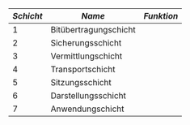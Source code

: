 
| *Schicht* | *Name*                | *Funktion* |
| --------- | --------------------- | ---------- |
| 1         | Bitübertragungschicht |            |
| 2         | Sicherungsschicht     |            |
| 3         | Vermittlungschicht    |            |
| 4         | Transportschicht      |            |
| 5         | Sitzungsschicht       |            |
| 6         | Darstellungsschicht   |            |
| 7         | Anwendungschicht      |            |


